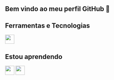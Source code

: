 ## Bem vindo ao meu perfil GitHub 👋

## Ferramentas e Tecnologias
<img loading="lazy" src="https://cdn.jsdelivr.net/gh/devicons/devicon/icons/git/git-original.svg" width="30" height="30"/>

## Estou aprendendo
<img loading="lazy" src="https://cdn.jsdelivr.net/gh/devicons/devicon/icons/html5/html5-original.svg" width="30" height="30"/>
<img loading="lazy" src="https://cdn.jsdelivr.net/gh/devicons/devicon/icons/css3/css3-original.svg" width="30" height="30"/>
